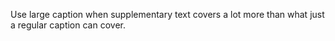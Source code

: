 Use large caption when supplementary text covers a lot more than what just a regular caption can cover.